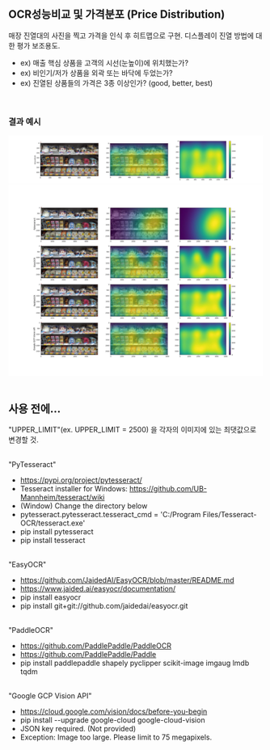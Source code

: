 ## OCR성능비교 및 가격분포 (Price Distribution)
매장 진열대의 사진을 찍고 가격을 인식 후 히트맵으로 구현.
디스플레이 진열 방법에 대한 평가 보조용도.
 - ex) 매출 핵심 상품을 고객의 시선(눈높이)에 위치했는가?
 - ex) 비인기/저가 상품을 외곽 또는 바닥에 두었는가?
 - ex) 진열된 상품들의 가격은 3종 이상인가? (good, better, best)
<br />

### 결과 예시
![example](examples/result_price_groundtrugh_1.jpg)
![example](examples/result_ocr_12_plots.jpg)
<br /><br />



## 사용 전에...
"UPPER_LIMIT"(ex. UPPER_LIMIT = 2500) 을 각자의 이미지에 있는 최댓값으로 변경할 것.
<br /><br />

"PyTesseract"
 - https://pypi.org/project/pytesseract/
 - Tesseract installer for Windows: https://github.com/UB-Mannheim/tesseract/wiki
 - (Window) Change the directory below
 - pytesseract.pytesseract.tesseract_cmd = 'C:/Program Files/Tesseract-OCR/tesseract.exe'
 - pip install pytesseract
 - pip install tesseract
<br /><br />

"EasyOCR"
 - https://github.com/JaidedAI/EasyOCR/blob/master/README.md
 - https://www.jaided.ai/easyocr/documentation/
 - pip install easyocr
 - pip install git+git://github.com/jaidedai/easyocr.git
<br /><br />

"PaddleOCR"
 - https://github.com/PaddlePaddle/PaddleOCR
 - https://github.com/PaddlePaddle/Paddle
 - pip install paddlepaddle shapely pyclipper scikit-image imgaug lmdb tqdm
<br /><br />

"Google GCP Vision API"
 - https://cloud.google.com/vision/docs/before-you-begin
 - pip install --upgrade google-cloud google-cloud-vision
 - JSON key required. (Not provided)
 - Exception: Image too large. Please limit to 75 megapixels.
<br /><br />

